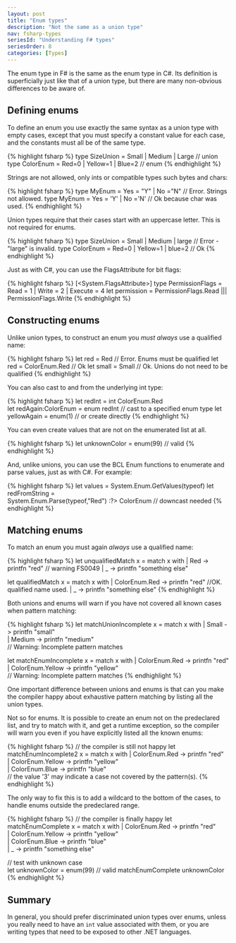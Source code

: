 ```yaml
---
layout: post
title: "Enum types"
description: "Not the same as a union type"
nav: fsharp-types
seriesId: "Understanding F# types"
seriesOrder: 8
categories: [Types]
---
```


The enum type in F# is the same as the enum type in C#.  Its definition is superficially just like that of a union type, but there are many non-obvious differences to be aware of.

## Defining enums

To define an enum you use exactly the same syntax as a union type with empty cases, except that you must specify a constant value for each case, and the constants must all be of the same type.

{% highlight fsharp %}
type SizeUnion = Small | Medium | Large         // union
type ColorEnum = Red=0 | Yellow=1 | Blue=2      // enum 
{% endhighlight %}

Strings are not allowed, only ints or compatible types such bytes and chars:

{% highlight fsharp %}
type MyEnum = Yes = "Y" | No ="N"  // Error. Strings not allowed.
type MyEnum = Yes = 'Y' | No ='N'  // Ok because char was used.
{% endhighlight %}

Union types require that their cases start with an uppercase letter. This is not required for enums.

{% highlight fsharp %}
type SizeUnion = Small | Medium | large      // Error - "large" is invalid.
type ColorEnum = Red=0 | Yellow=1 | blue=2      // Ok
{% endhighlight %}

Just as with C#, you can use the FlagsAttribute for bit flags:

{% highlight fsharp %}
[<System.FlagsAttribute>]
type PermissionFlags = Read = 1 | Write = 2 | Execute = 4 
let permission = PermissionFlags.Read ||| PermissionFlags.Write
{% endhighlight %}

## Constructing enums

Unlike union types, to construct an enum you *must always* use a qualified name:

{% highlight fsharp %}
let red = Red            // Error. Enums must be qualified
let red = ColorEnum.Red  // Ok 
let small = Small        // Ok.  Unions do not need to be qualified
{% endhighlight %}

You can also cast to and from the underlying int type:

{% highlight fsharp %}
let redInt = int ColorEnum.Red  
let redAgain:ColorEnum = enum redInt // cast to a specified enum type 
let yellowAgain = enum<ColorEnum>(1) // or create directly
{% endhighlight %}

You can even create values that are not on the enumerated list at all.

{% highlight fsharp %}
let unknownColor = enum<ColorEnum>(99)   // valid
{% endhighlight %}

And, unlike unions, you can use the BCL Enum functions to enumerate and parse values, just as with C#. For example:

{% highlight fsharp %}
let values = System.Enum.GetValues(typeof<ColorEnum>)
let redFromString =  
    System.Enum.Parse(typeof<ColorEnum>,"Red") 
    :?> ColorEnum  // downcast needed
{% endhighlight %}

## Matching enums

To match an enum you must again *always* use a qualified name:

{% highlight fsharp %}
let unqualifiedMatch x = 
    match x with
    | Red -> printfn "red"             // warning FS0049
    | _ -> printfn "something else" 

let qualifiedMatch x = 
    match x with
    | ColorEnum.Red -> printfn "red"   //OK. qualified name used.
    | _ -> printfn "something else"
{% endhighlight %}

Both unions and enums will warn if you have not covered all known cases when pattern matching:

{% highlight fsharp %}
let matchUnionIncomplete x = 
    match x with
    | Small -> printfn "small"   
    | Medium -> printfn "medium"   
    // Warning: Incomplete pattern matches
    
let matchEnumIncomplete x = 
    match x with
    | ColorEnum.Red -> printfn "red"   
    | ColorEnum.Yellow -> printfn "yellow"   
    // Warning: Incomplete pattern matches
{% endhighlight %}

One important difference between unions and enums is that can you make the compiler happy about exhaustive pattern matching by listing all the union types.
    
Not so for enums. It is possible to create an enum not on the predeclared list, and try to match with it, and get a runtime exception, so the compiler will warn you even if you have explicitly
listed all the known enums:

{% highlight fsharp %}
// the compiler is still not happy
let matchEnumIncomplete2 x = 
    match x with
    | ColorEnum.Red -> printfn "red"   
    | ColorEnum.Yellow -> printfn "yellow"   
    | ColorEnum.Blue -> printfn "blue"   
    // the value '3' may indicate a case not covered by the pattern(s).
{% endhighlight %}

The only way to fix this is to add a wildcard to the bottom of the cases, to handle enums outside the predeclared range.

{% highlight fsharp %}
// the compiler is finally happy
let matchEnumComplete x = 
    match x with
    | ColorEnum.Red -> printfn "red"   
    | ColorEnum.Yellow -> printfn "yellow"   
    | ColorEnum.Blue -> printfn "blue"   
    | _ -> printfn "something else"   

// test with unknown case    
let unknownColor = enum<ColorEnum>(99)   // valid
matchEnumComplete unknownColor
{% endhighlight %}

## Summary

In general, you should prefer discriminated union types over enums, unless you really need to have an `int` value associated with them,
or you are writing types that need to be exposed to other .NET languages.